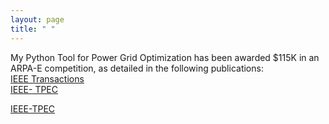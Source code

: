```yaml
---
layout: page
title: " "
---
```


My Python Tool for Power Grid Optimization has been awarded $115K in an ARPA-E competition, as detailed in the following publications: <br>
[IEEE Transactions](https://hssharadga.github.io/assets/IEEE_TIA.pdf) <br>
[IEEE- TPEC](https://hssharadga.github.io/assets/IEEE_TPEC.pdf)

<a href="https://hssharadga.github.io/assets/IEEE_TPEC.pdf" target="_blank">IEEE-TPEC</a> 

<!-- <a href="https://raw.githubusercontent.com/hssharadga/hssharadga.github.io/main/assets/IEEE_TPEC.pdf" target="_blank">IEEE-TPEC</a>   -->

<!-- [IEEE Transactions](https://raw.githubusercontent.com/hssharadga/hssharadga.github.io/main/assets/IEEE_TIA.pdf) -->
<!-- [IEEE-TPEC](https://raw.githubusercontent.com/hssharadga/hssharadga.github.io/main/assets/IEEE_TPEC.pdf) --> 
